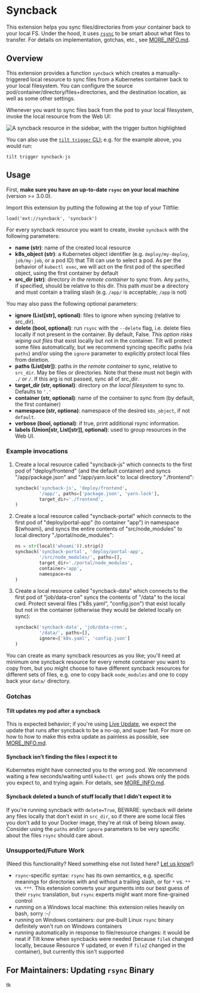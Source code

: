 # Syncback

This extension helps you sync files/directories from your container back to your local FS. Under the hood, it uses [`rsync`](https://rsync.samba.org/) to be smart about what files to transfer. For details on implementation, gotchas, etc., see [MORE_INFO.md](MORE_INFO.md).

## Overview
This extension provides a function `syncback` which creates a manually-triggered local resource to sync files from a Kubernetes container back to your local filesystem. You can configure the source pod/container/directory/files+directories, and the destination location, as well as some other settings.

Whenever you want to sync files back from the pod to your local filesystem, invoke the local resource from the Web UI:

![A syncback resource in the sidebar, with the trigger button highlighted](assets/trigger-syncback.png)

You can also use the [`tilt trigger` CLI](https://docs.tilt.dev/cli/tilt_trigger.html); e.g. for the example above, you would run:
```
tilt trigger syncback-js
```

## Usage
First, **make sure you have an up-to-date `rsync` on your local machine** (version >= 3.0.0).

Import this extension by putting the following at the top of your Tiltfile:
```
load('ext://syncback', 'syncback')
```

For every syncback resource you want to create, invoke `syncback` with the following parameters:

* **name (str)**: name of the created local resource
* **k8s_object (str)**: a Kubernetes object identifier (e.g. `deploy/my-deploy`, `job/my-job`, or a pod ID) that Tilt can use to select a pod. As per the behavior of `kubectl exec`, we will act on the first pod of the specified object, using the first container by default
* **src_dir (str)**: directory *in the remote container* to sync from. Any `paths`, if specified, should be relative to this dir. This path *must* be a directory and must contain a trailing slash (e.g. `/app/` is acceptable; `/app` is not)

You may also pass the following optional parameters:
* **ignore (List[str], optional)**: files to ignore when syncing (relative to src_dir).
* **delete (bool, optional)**: run `rsync` with the `--delete` flag, i.e. delete files locally if not present in the container. By default, False. *This option risks wiping out files* that exist locally but not in the container. Tilt will protect some files automatically, but we recommend syncing specific paths (via `paths`) and/or using the `ignore` parameter to explicitly protect local files from deletion.
* **paths (List[str])**: paths *in the remote container* to sync, relative to `src_dir`. May be files or directories. Note that these must not begin with `./` or `/`. If this arg is not passed, sync all of src_dir.
* **target_dir (str, optional)**: directory *on the local filesystem* to sync to. Defaults to `'.'`
* **container (str, optional)**: name of the container to sync from (by default, the first container)
* **namespace (str, optiona)**: namespace of the desired `k8s_object`, if not `default`.
* **verbose (bool, optional)**: if true, print additional rsync information.
* **labels (Union[str, List[str]], optional)**: used to group resources in the Web UI.

### Example invocations
1. Create a local resource called "syncback-js" which connects to the first pod of "deploy/frontend" (and the default container) and syncs "/app/package.json" and "/app/yarn.lock" to local directory "./frontend":
    ```python
    syncback('syncback-js', 'deploy/frontend',
             '/app/', paths=['package.json', 'yarn.lock'],
             target_dir='./frontend',
    )
    ```

2. Create a local resource called "syncback-portal" which connects to the first pod of "deploy/portal-app" (to container "app") in namespace $(whoami), and syncs the entire contents of "src/node_modules" to local directory "./portal/node_modules":
    ```python
    ns = str(local('whoami')).strip()
    syncback('syncback-portal', 'deploy/portal-app',
             '/src/node_modules/', paths=[],
             target_dir='./portal/node_modules',
             container='app',
             namespace=ns
    )
    ```

3. Create a local resource called "syncback-data" which connects to the first pod of "job/data-cron" syncs the contents of "/data" to the local cwd. Protect several files ("k8s.yaml", "config.json") that exist locally but not in the container (otherwise they would be deleted locally on sync):
    ```python
    syncback('syncback-data', 'job/data-cron',
             '/data/', paths=[],
             ignore=['k8s.yaml', 'config.json']
   )
    ```

You can create as many syncback resources as you like; you'll need at minimum one syncback resource for every remote container you want to copy from, but you might choose to have different syncback resources for different sets of files, e.g. one to copy back `node_modules` and one to copy back your `data/` directory.

### Gotchas
#### Tilt updates my pod after a syncback
This is expected behavior; if you're using [Live Update](https://docs.tilt.dev/live_update_tutorial.html), we expect the update that runs after syncback to be a no-op, and super fast. For more on how to how to make this extra update as painless as possible, see [MORE_INFO.md](MORE_INFO.md).

#### Syncback isn't finding the files I expect it to
Kubernetes might have connected you to the wrong pod. We recommend waiting a few seconds/waiting until `kubectl get pods` shows only the pods you expect to, and trying again. For details, see [MORE_INFO.md](MORE_INFO.md).

#### Syncback deleted a bunch of stuff locally that I didn't expect it to
If you're running syncback with `delete=True`, BEWARE: syncback will delete any files locally that don't exist in `src_dir`, so if there are some local files you don't add to your Docker image, they're at risk of being blown away. Consider using the `paths` and/or `ignore` parameters to be very specific about the files `rsync` should care about.

### Unsupported/Future Work
(Need this functionality? Need something else not listed here? [Let us know](https://github.com/tilt-dev/tilt-extensions/issues)!)
* `rsync`-specific syntax: `rsync` has its own semantics, e.g. specific meanings for directories with and without a trailing slash, or for `*` vs. `**` vs. `***`. This extension converts your arguments into our best guess of their `rsync` translation, but `rsync` experts might want more fine-grained control
* running on a Windows local machine: this extension relies heavily on bash, sorry :-/
* running on Windows containers: our pre-built Linux `rsync` binary definitely won't run on Windows containers
* running automatically in response to file/resource changes: it would be neat if Tilt knew when syncbacks were needed (because `fileX` changed locally, because Resource Y updated, or even if `fileZ` changed in the container), but currently this isn't supported

## For Maintainers: Updating `rsync` Binary
tk

[^1]: https://www.digitalocean.com/community/tutorials/how-to-use-rsync-to-sync-local-and-remote-directories
